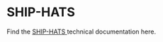 # SHIP-HATS


Find the <a href="https://www.developer.tech.gov.sg/singapore-government-tech-stack/toolchain/overview">  SHIP-HATS </a> technical documentation here.
